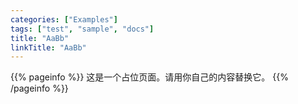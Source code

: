 ```yaml
---
categories: ["Examples"]
tags: ["test", "sample", "docs"]
title: "AaBb"
linkTitle: "AaBb"
---
```


{{% pageinfo %}}
这是一个占位页面。请用你自己的内容替换它。
{{% /pageinfo %}}
